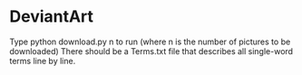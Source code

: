 # DeviantArt

Type python download.py n to run (where n is the number of pictures to be downloaded)
There should be a Terms.txt file that describes all single-word terms line by line.
